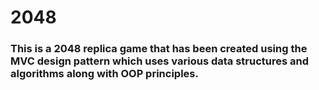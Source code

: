 # 2048
### This is a 2048 replica game that has been created using the MVC design pattern which uses various data structures and algorithms along with OOP principles.
